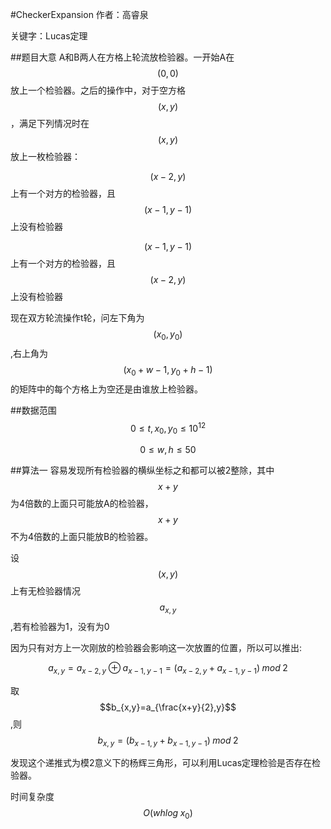 #CheckerExpansion
作者：高睿泉

关键字：Lucas定理

##题目大意
A和B两人在方格上轮流放检验器。一开始A在$$(0,0)$$放上一个检验器。之后的操作中，对于空方格$$(x,y)$$，满足下列情况时在$$(x,y)$$放上一枚检验器：

$$(x-2,y)$$上有一个对方的检验器，且$$(x-1,y-1)$$上没有检验器

$$(x-1,y-1)$$上有一个对方的检验器，且$$(x-2,y)$$上没有检验器

现在双方轮流操作t轮，问左下角为$$(x_{0},y_{0})$$,右上角为$$(x_{0}+w-1,y_{0}+h-1)$$的矩阵中的每个方格上为空还是由谁放上检验器。

##数据范围
$$0\leq t,x_{0},y_{0}\leq 10^{12}$$

$$0 \leq w,h\leq 50$$

##算法一
容易发现所有检验器的横纵坐标之和都可以被2整除，其中$$x+y$$为4倍数的上面只可能放A的检验器，$$x+y$$不为4倍数的上面只能放B的检验器。

设$$(x,y)$$上有无检验器情况$$a_{x,y}$$,若有检验器为1，没有为0

因为只有对方上一次刚放的检验器会影响这一次放置的位置，所以可以推出:

$$a_{x,y}=a_{x-2,y}  \oplus  a_{x-1,y-1}=(a_{x-2,y}+a_{x-1,y-1}) \;mod\; 2$$

取$$b_{x,y}=a_{\frac{x+y}{2},y}$$,则$$b_{x,y}=(b_{x-1,y}+b_{x-1,y-1})  \;  mod  \;  2$$

发现这个递推式为模2意义下的杨辉三角形，可以利用Lucas定理检验是否存在检验器。

时间复杂度$$O(whlog \;x_{0})$$

